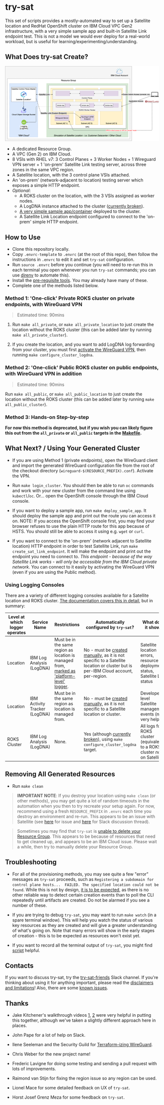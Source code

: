# try-sat

This set of scripts provides a mostly-automated way to set up a Satellite location and RedHat OpenShift cluster on IBM Cloud VPC Gen2 infrastructure, with a very simple sample app and built-in Satellite Link endpoint test.
This is not a model we would ever deploy for a real-world workload, but is useful for learning/experimenting/understanding.

## What Does try-sat Create?

![What Does try-sat Create?](diagrams/whats-created.png)

* A dedicated Resource Group.
* A VPC (Gen 2) on IBM Cloud.
* 8 VSIs with RHEL v7: 3 Control Planes + 3 Worker Nodes + 1 Wireguard VPN server + 1 'on-prem' Satellite Link testing server, across three zones in the same VPC region.
* A Satellite location, with the 3 control plane VSIs attached.
* An 'on-prem' (network-adjacent to location) testing server which exposes a simple HTTP endpoint.
* *Optional*:
    * A ROKS cluster on the location, with the 3 VSIs assigned as worker nodes.
    * A LogDNA instance attached to the cluster ([currently broken](https://github.ibm.com/garage-satellite-guild/try-sat/issues/80)).
    * [A very simple sample app/container](https://hub.docker.com/r/nginxdemos/hello/) deployed to the cluster.
    * A Satellite Link Location endpoint configured to connect to the 'on-prem' simple HTTP endpoint.

## How to Use

*   Clone this repository locally.
*   Copy `.envrc-template` to `.envrc` (at the root of this repo), then follow the instructions in `.envrc` to edit it and set `try-sat` configuration.
*   Run `source .envrc` before you continue (you will need to re-run this in each terminal you open whenever you run `try-sat` commands; you can use [direnv](PREREQS.md) to automate this).
*   Install the [pre-requisite tools](PREREQS.md). You may already have many of these.
*   Complete one of the methods listed below.

### Method 1: 'One-click' Private ROKS cluster on private endpoints, with WireGuard VPN

> Estimated time: 90mins

1.  Run `make all_private`, or `make all_private_location` to just create the location without the ROKS cluster (this can be added later by running `make all_private_cluster`).

2.  If you create the location, and you want to add LogDNA log forwarding from your cluster, you must first [activate the WireGuard VPN](#using-your-generated-cluster), then running `make configure_cluster_logdna`.

### Method 2: 'One-click' Public ROKS cluster on public endpoints, with WireGuard VPN in addition

> Estimated time: 90mins

Run `make all_public`, or `make all_public_location` to just create the location without the ROKS cluster (this can be added later by running `make all_public_cluster`).

### Method 3: Hands-on Step-by-step

**For now this method is deprecated, but if you wish you can likely figure this out from the `all_private` or `all_public` targets in the [Makefile](Makefile).**

## What Next? / Using Your Generated Cluster

*   If you are using Method 1 (private endpoints), open the WireGuard client and import the generated WireGuard configuration file from the root of the checkout directory (`wireguard-$(RESOURCE_PREFIX).conf`). Activate the VPN.

*   Run `make login_cluster`. You should then be able to run `oc` commands and work with your new cluster from the command line using `kubectl`/`oc`.  Or... open the OpenShift console through the IBM Cloud console.

*   If you want to deploy a sample app, run `make deploy_sample_app`. It should deploy the sample app and print out the route you can access it on. NOTE: If you access the OpenShift console first, you may find your browser refuses to use the plain HTTP route for this app because of HSTS. You should still be able to access it using e.g. `wget` or `curl`.

*   If you want to connect to the 'on-prem' (network adjacent to Satellite location) HTTP endpoint in order to test Satellite Link, run `make create_sat_link_endpoint`. It will make the endpoint and print out the endpoint you need to connect to. *This endpoint - because of the way Satellite Link works - will only be accessible from the IBM Cloud private network*. You can connect to it easily by activating the WireGuard VPN (even if you are using the Public method).

### Using Logging Consoles

There are a variety of different logging consoles available for a Satellite location and ROKS cluster. [The documentation covers this in detail](https://cloud.ibm.com/docs/satellite?topic=satellite-health), but in summary:

| Level at which logger operates | Service Name                  | Restrictions                                                                                                                                                             | Automatically configured by `try-sat`?                                                                                                                                                                    | What does it show?                                                           |
| -                              | -                             | -                                                                                                                                                                        | -                                                                                                                                                                                                         | -                                                                            |
| Location                       | IBM Log Analysis (LogDNA)     | Must be in the same region as location is managed from, [marked as 'platform-level' logger](https://cloud.ibm.com/docs/log-analysis?topic=log-analysis-config_svc_logs). | No - must be [created manually](https://cloud.ibm.com/docs/satellite?topic=satellite-health#setup-la), as it is not specific to a Satellite location or cluster but is per-IBM Cloud account, per-region. | Satellite location errors, resource deployment status, Satellite Link status | (
| Location                       | IBM Activity Tracker (LogDNA) | Must be in the same region as location is managed from.                                                                                                                  | No - must be [created manually](https://cloud.ibm.com/docs/satellite?topic=satellite-health#setup-at), as it is not specific to a Satellite location or cluster. | Developer-level Satellite management events (not very helpful)               |
| ROKS Cluster                   | IBM Log Analysis (LogDNA)     | None.                                                                                                                                                                    | Yes (although [currently broken](https://github.ibm.com/garage-satellite-guild/try-sat/issues/80)), using `make configure_cluster_logdna` target.                                                         | All logs for ROKS cluster (equivalent to a ROKS cluster *not* on Satellite)  |

## Removing All Generated Resources

*   Run `make clean`

> **IMPORTANT NOTE**: If you destroy your location using `make clean` (or other methods), you may get quite a lot of random timeouts in the automation when you then to try recreate your setup again. For now, recommend using a fresh `RESOURCE_PREFIX` in `.envrc` each time you destroy an environment and re-run. This appears to be an issue with Satellite (see [here](https://github.ibm.com/alchemy-containers/satellite-planning/issues/1337) for issue and [here](https://ibm-garage.slack.com/archives/C01149RMSCU/p1614795537486000) for Slack discussion thread).

> Sometimes you may find that `try-sat` is [unable to delete your Resource Group](https://github.ibm.com/garage-satellite-guild/try-sat/issues/95). This appears to be because of resources that need to get cleaned up, and appears to be an IBM Cloud issue. Please wait a while, then try to manually delete your Resource Group.

## Troubleshooting

*   For all of the provisioning methods, you may see quite a few "error" messages as `try-sat` proceeds, such as `Registering a subdomain for control plane hosts...  FAILED. The specified location could not be found`. While this is not by design, [it is to be expected](https://github.ibm.com/garage-satellite-guild/try-sat/issues/47), as there is no other reliable way to detect certain creation events than to poll the CLI repeatedly until artifacts are created. Do not be alarmed if you see a number of these.

*   If you are trying to debug `try-sat`, you may want to run `make watch` (in a spare terminal window). This will help you watch the status of various key resources as they are created and will give a greater understanding of what's going on. Note that many errors will show in the early stages of creation - this is to be expected as resources won't exist yet.

*   If you want to record all the terminal output of `try-sat`, you might find [script](https://en.wikipedia.org/wiki/Script_(Unix)) helpful.

## Contacts

If you want to discuss try-sat, try the [try-sat-friends](https://ibm-garage.slack.com/archives/C01PCPAB9HS) Slack channel.
If you're thinking about using it for anything important, please read the [disclaimers and limitations](DISCLAIMERS.md)! Also, there are some [known issues](https://github.ibm.com/garage-satellite-guild/try-sat/issues?q=is%3Aissue+is%3Aopen+label%3Abug).

## Thanks

* Jake Kitchener's walkthrough videos [1](https://ibm.ent.box.com/s/c2p4bi1mxfo3xf5s8mi3u6fagz2f87mm), [2](https://ibm.ent.box.com/s/l5cebiychfcm72hbthrv6cpxetevhmbc) were very helpful in putting this together, although we've taken a slightly different approach here in places.

* John Pape for a lot of help on Slack.

* Ilene Seeleman and the Security Guild for [Terraform-izing WireGuard](https://github.ibm.com/ibm-garage-for-cloud/guild-automation-scripts).

* Chris Weber for the new project name!

* Frederic Lavigne for doing some testing and sending a pull request with lots of improvements.

* Raimond van Stijn for fixing the region issue so any region can be used.

* Lionel Mace for some detailed feedback on UX of `try-sat`.

* Horst Josef Grenz Meza for some feedback on `try-sat`.

